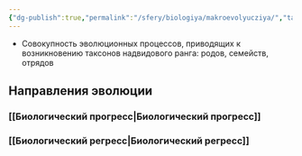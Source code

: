 ```yaml
---
{"dg-publish":true,"permalink":"/sfery/biologiya/makroevolyucziya/","tags":["Эволюция"]}
---
```


- Совокупность эволюционных процессов, приводящих к возникновению таксонов надвидового ранга: родов, семейств, отрядов
## Направления эволюции 
### [[Биологический прогресс\|Биологический прогресс]]
### [[Биологический регресс\|Биологический регресс]]  